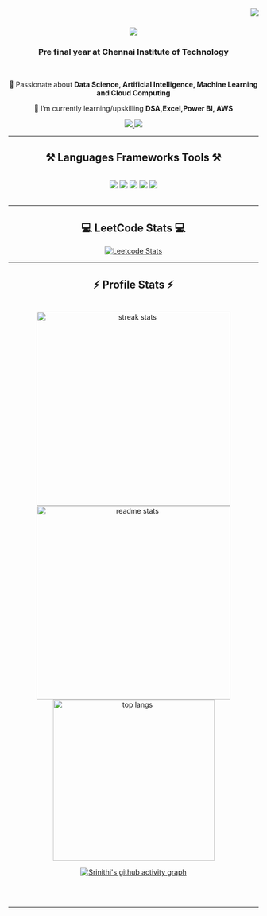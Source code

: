 <img align="right" src="https://visitor-badge.laobi.icu/badge?page_id=sriiniithii.sriiniithii" />

<h1 align="center">
    <img src="https://readme-typing-svg.herokuapp.com/?font=Righteous&size=35&center=true&vCenter=true&width=500&height=70&duration=4000&lines=Hi+There!+👋;+I'm+Srinithi+Jaikumar+😊!;" />
</h1>

<h3 align="center">Pre final year at Chennai Institute of Technology</h3>

<br/>

<div align="center">
 
 🔭  Passionate about **Data Science, Artificial Intelligence, Machine Learning and Cloud Computing**
 
 🌱 I’m currently learning/upskilling **DSA,Excel,Power BI, AWS**

 </div>
 
<div align="center"> 
  <a href="mailto:srinithij1375@gmail.com">
    <img src="https://img.shields.io/badge/Gmail-333333?style=for-the-badge&logo=gmail&logoColor=red" target="_blank"/>
  </a>
  <a href="https://www.linkedin.com/in/srinithij/" target="_blank">
    <img src="https://img.shields.io/badge/LinkedIn-0077B5?style=for-the-badge&logo=linkedin&logoColor=white" target="_blank" />
  </a>
  <!-- <a href="#" target="_blank">
     <img src="https://img.shields.io/badge/Portfolio-FF5722?style=for-the-badge&logo=todoist&logoColor=white" target="_blank" />  sqlite, safari, google-chrome are other good icon options 
  </a> -->
</div>

 <hr/>
 
<h2 align="center">⚒️ Languages Frameworks Tools ⚒️</h2>
<br/>
<div align="center">
    <img src="https://skillicons.dev/icons?i=python,cpp,html,c,java" />
    <img src="https://skillicons.dev/icons?i=css,react,vscode,github,figma" />
    <img src="https://skillicons.dev/icons?i=git,r,aws,kubernetes,docker" />
    <img src="https://skillicons.dev/icons?i=django,nodejs,javascript,angular,express" />
    <img src="https://skillicons.dev/icons?i=mongodb,nextjs,mysql,flask,postgresql" /><br>
</div>

<br/>
<hr/>

<div align="center">

<h2 align="center">💻 LeetCode Stats 💻</h2>

[![Leetcode Stats](https://leetcard.jacoblin.cool/sriiniithii?ext=contest&theme=dark)](https://leetcode.com/sriiniithii)

</div>

<hr/>

<h2 align="center">⚡ Profile Stats ⚡</h2>
<br>
<div align=center>
  <img width=390 src="https://github-readme-streak-stats-salesp07.vercel.app/?user=sriiniithii&count_private=true&theme=react&border_radius=10" alt="streak stats"/>
  <img width=390 src="https://github-readme-stats-salesp07.vercel.app/api?username=sriiniithii&count_private=true&show_icons=true&theme=react&rank_icon=github&border_radius=10" alt="readme stats" />
  <br/>
  <img width=325 align="center" src="https://github-readme-stats-salesp07.vercel.app/api/top-langs/?username=sriiniithii&hide=HTML&langs_count=8&layout=compact&theme=react&border_radius=10&size_weight=0.5&count_weight=0.5&exclude_repo=github-readme-stats" alt="top langs" />

[![Srinithi's github activity graph](https://github-readme-activity-graph.vercel.app/graph?username=sriiniithii&bg_color=000000&color=ffffff&line=51f565&point=ffffff&area=true&hide_border=true)](https://github.com/ashutosh00710/github-readme-activity-graph)
</div>

<br/><br/>

<hr/>

<br/>

